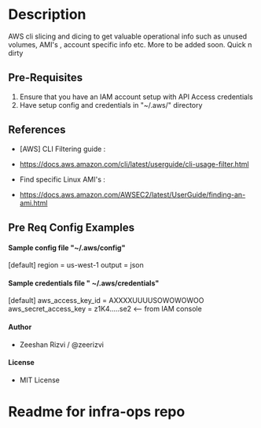 # Description

AWS cli slicing and dicing to get valuable operational info such as unused volumes, AMI's , account specific info etc. More to be added soon. Quick n dirty

## Pre-Requisites

 1. Ensure that you have an IAM account setup with API Access credentials
 2. Have setup config and credentials in "~/.aws/" directory

## References

- [AWS] CLI Filtering guide :
- <https://docs.aws.amazon.com/cli/latest/userguide/cli-usage-filter.html>

- Find specific Linux AMI's :
- <https://docs.aws.amazon.com/AWSEC2/latest/UserGuide/finding-an-ami.html>

## Pre Req Config Examples

#### Sample config file "~/.aws/config"

[default]
region = us-west-1
output = json

#### Sample credentials file " ~/.aws/credentials"

[default]
aws_access_key_id = AXXXXUUUUSOWOWOWOO
aws_secret_access_key = z1K4.....se2   <-- from IAM console

#### Author

- Zeeshan Rizvi / @zeerizvi

#### License

- MIT License
# Readme for infra-ops repo
